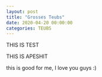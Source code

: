 ```yaml
---
layout: post
title: "Grosses Teubs"
date: 2020-04-20 00:00:00
categories: TEUBS
---
```

THIS IS TEST

THIS IS APESHIT

this is good for me, I love you guys :)
